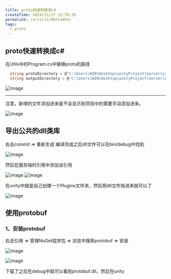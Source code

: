 ```yaml
---
title: proto快速转换成c#
createTime: 2024/11/27 22:59:35
permalink: /article/8khle4h4/
tags:
  - proto
---
```

## proto快速转换成c#

在Utils中的Program.cs中替换proto的路径
``` csharp
  string protoDirectory = @"C:\Users\WIN\Desktop\unityProject\Server\LockStepDemo1\Commit\Proto"; // 替换为你的.proto文件目录路径
  string outputDirectory = @"C:\Users\WIN\Desktop\unityProject\Server\LockStepDemo1\Commit\Proto\output"; // 替换为输出目录
```
![image](https://github.com/user-attachments/assets/e4575b51-417c-45bc-8862-8a7ab7916e68)

---
注意，新增的文件添加进来是不会显示到项目中的需要手动添加进来。</br>

![image](https://github.com/user-attachments/assets/ae557650-ece7-4731-b9b7-fa1927c59483)

## 导出公共的dll类库
右击commit => 重新生成 编译完成之后dll文件可以在bin/debug中找到

![image](https://github.com/user-attachments/assets/158070b3-c70b-45ce-9c47-cd7ae7903564)

然后在服务端的引用中添加该引用

![image](https://github.com/user-attachments/assets/b6c00187-125f-4e6f-84f4-ffe47c34c946)
![image](https://github.com/user-attachments/assets/da6b8d1d-8b86-417a-9a99-66c221651ce2)

在unity中就是自己创建一个Plugins文件夹，然后把dll文件拖进来就可以了

![image](https://github.com/user-attachments/assets/23c6f668-86bf-4d25-8a7a-ea5761b499e2)

## 使用protobuf
### 1、安装protobuf

右击引用 => 管理NuGet程序包 => 浏览中搜索protobuf => 安装

![image](https://github.com/user-attachments/assets/a11b5914-52c2-4c6c-996b-e7630e1ebd6c)

![image](https://github.com/user-attachments/assets/77916615-3f4d-41ab-9106-6eae3dbd087a)

下载了之后在debug中就可以看到protobuf.dll，然后在unity 